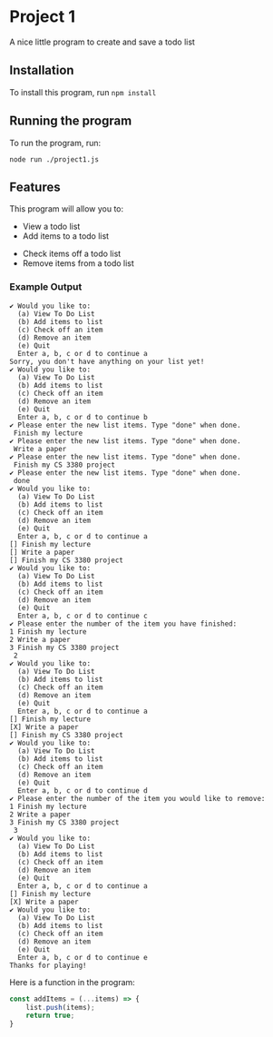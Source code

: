 # Project 1
A nice little program to create and save a todo list

## Installation
To install this program, run `npm install`

## Running the program
To run the program, run:
```
node run ./project1.js
```

## Features
This program will allow you to:
- View a todo list
- Add items to a todo list
* Check items off a todo list
* Remove items from a todo list

### Example Output
```
✔ Would you like to:
  (a) View To Do List
  (b) Add items to list
  (c) Check off an item
  (d) Remove an item
  (e) Quit
  Enter a, b, c or d to continue a
Sorry, you don't have anything on your list yet!
✔ Would you like to:
  (a) View To Do List
  (b) Add items to list
  (c) Check off an item
  (d) Remove an item
  (e) Quit
  Enter a, b, c or d to continue b
✔ Please enter the new list items. Type "done" when done.
 Finish my lecture
✔ Please enter the new list items. Type "done" when done.
 Write a paper
✔ Please enter the new list items. Type "done" when done.
 Finish my CS 3380 project
✔ Please enter the new list items. Type "done" when done.
 done
✔ Would you like to:
  (a) View To Do List
  (b) Add items to list
  (c) Check off an item
  (d) Remove an item
  (e) Quit
  Enter a, b, c or d to continue a
[] Finish my lecture
[] Write a paper
[] Finish my CS 3380 project
✔ Would you like to:
  (a) View To Do List
  (b) Add items to list
  (c) Check off an item
  (d) Remove an item
  (e) Quit
  Enter a, b, c or d to continue c
✔ Please enter the number of the item you have finished:
1 Finish my lecture
2 Write a paper
3 Finish my CS 3380 project
 2
✔ Would you like to:
  (a) View To Do List
  (b) Add items to list
  (c) Check off an item
  (d) Remove an item
  (e) Quit
  Enter a, b, c or d to continue a
[] Finish my lecture
[X] Write a paper
[] Finish my CS 3380 project
✔ Would you like to:
  (a) View To Do List
  (b) Add items to list
  (c) Check off an item
  (d) Remove an item
  (e) Quit
  Enter a, b, c or d to continue d
✔ Please enter the number of the item you would like to remove:
1 Finish my lecture
2 Write a paper
3 Finish my CS 3380 project
 3
✔ Would you like to:
  (a) View To Do List
  (b) Add items to list
  (c) Check off an item
  (d) Remove an item
  (e) Quit
  Enter a, b, c or d to continue a
[] Finish my lecture
[X] Write a paper
✔ Would you like to:
  (a) View To Do List
  (b) Add items to list
  (c) Check off an item
  (d) Remove an item
  (e) Quit
  Enter a, b, c or d to continue e
Thanks for playing!
```

Here is a function in the program:
```javascript
const addItems = (...items) => {
    list.push(items);
    return true;
}
```